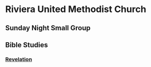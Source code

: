 # Riviera United Methodist Church
## Sunday Night Small Group
## Bible Studies

### [Revelation](/Revelation/README.md)
